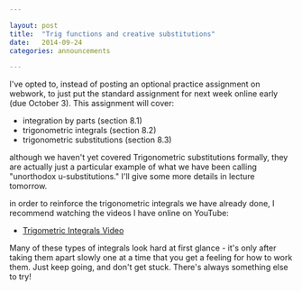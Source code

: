 ```yaml
---

layout: post
title:  "Trig functions and creative substitutions"
date:   2014-09-24
categories: announcements 

---
```


I've opted to, instead of posting an optional practice assignment on webwork, to just put the standard assignment for next week online early (due October 3). This assignment will cover:

- integration by parts (section 8.1)
- trigonometric integrals (section 8.2)
- trigonometric substitutions (section 8.3)

although we haven't yet covered Trigonometric substitutions formally, they are actually just a particular example of what we have been calling "unorthodox u-substitutions." I'll give some more details in lecture tomorrow.

in order to reinforce the trigonometric integrals we have already done, I recommend watching the videos I have online on YouTube:

- [Trigometric Integrals Video][video]

Many of these types of integrals look hard at first glance - it's only after taking them apart slowly one at a time that you get a feeling for how to work them. Just keep going, and don't get stuck. There's always something else to try!


[video]: http://www.youtube.com/playlist?list=PLwRA8zj9nt3gC63S56mkUR6npZsYaYiKH
